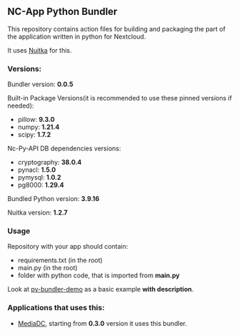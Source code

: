  ## NC-App Python Bundler

This repository contains action files for building and packaging the part of the application written in python for Nextcloud.

It uses [Nuitka](https://github.com/Nuitka/Nuitka) for this.

### Versions:

Bundler version: **0.0.5**

Built-in Package Versions(it is recommended to use these pinned versions if needed):

- pillow: **9.3.0**
- numpy: **1.21.4**
- scipy: **1.7.2**

Nc-Py-API DB dependencies versions:

- cryptography: **38.0.4**
- pynacl: **1.5.0**
- pymysql: **1.0.2**
- pg8000: **1.29.4**

Bundled Python version: **3.9.16**

Nuitka version: **1.2.7**

### Usage

Repository with your app should contain:

- requirements.txt (in the root)
- main.py (in the root)
- folder with python code, that is imported from **main.py**

Look at [py-bundler-demo](https://github.com/cloud-py-api/py_bundler-demo) as a basic example **with description**.

### Applications that uses this:

- [MediaDC](https://github.com/andrey18106/mediadc), starting from **0.3.0** version it uses this bundler.
